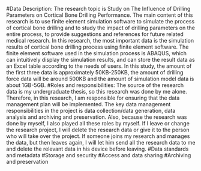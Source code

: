 #Data Description: The research topic is Study on The Influence of Drilling Parameters on Cortical Bone Drilling Performance. The main content of this research is to use finite element simulation software to simulate the process of cortical bone drilling and to study the impact of drilling parameters on the entire process, to provide suggestions and references for future related medical research. In this research, the most important data is the simulation results of cortical bone drilling process using finite element software. The finite element software used in the simulation process is ABAQUS, which can intuitively display the simulation results, and can store the result data as an Excel table according to the needs of users. In this study, the amount of the first three data is approximately 50KB-250KB, the amount of drilling force data will be around 500KB and the amount of simulation model data is about 1GB-5GB.
#Roles and responsibilities: The source of the research data is my undergraduate thesis, so this research was done by me alone. Therefore, in this research, I am responsible for ensuring that the data management plan will be implemented. The key data management responsibilities in the project is data collection/data generation, data analysis and archiving and preservation. Also, because the research was done by myself, I also played all these roles by myself. If I leave or change the research project, I will delete the research data or give it to the person who will take over the project. If someone joins my research and manages the data, but then leaves again, I will let him send all the research data to me and delete the relevant data in his device before leaving.
#Data standards and metadata
#Storage and security
#Access and data sharing
#Archiving and preservation
